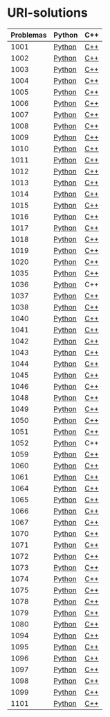 # URI-solutions

| Problemas                           | Python | C++ |
|-------------------------------------|--------|--------|
| 1001 | [Python](./python/1001.py) | [C++](./c++/1001.cpp) |
| 1002 | [Python](./python/1002.py) | [C++](./c++/1002.cpp) |
| 1003 | [Python](./python/1003.py) | [C++](./c++/1003.cpp) |
| 1004 | [Python](./python/1004.py) | [C++](./c++/1004.cpp) |
| 1005 | [Python](./python/1005.py) | [C++](./c++/1005.cpp) |
| 1006 | [Python](./python/1006.py) | [C++](./c++/1006.cpp) |
| 1007 | [Python](./python/1007.py) | [C++](./c++/1007.cpp) |
| 1008 | [Python](./python/1008.py) | [C++](./c++/1008.cpp) |
| 1009 | [Python](./python/1009.py) | [C++](./c++/1009.cpp) |
| 1010 | [Python](./python/1010.py) | [C++](./c++/1010.cpp) |
| 1011 | [Python](./python/1011.py) | [C++](./c++/1011.cpp) |
| 1012 | [Python](./python/1012.py) | [C++](./c++/1012.cpp) |
| 1013 | [Python](./python/1013.py) | [C++](./c++/1013.cpp) |
| 1014 | [Python](./python/1014.py) | [C++](./c++/1014.cpp) |
| 1015 | [Python](./python/1015.py) | [C++](./c++/1015.cpp) |
| 1016 | [Python](./python/1016.py) | [C++](./c++/1016.cpp) |
| 1017 | [Python](./python/1017.py) | [C++](./c++/1017.cpp) |
| 1018 | [Python](./python/1018.py) | [C++](./c++/1018.cpp) |
| 1019 | [Python](./python/1019.py) | [C++](./c++/1019.cpp) |
| 1020 | [Python](./python/1020.py) | [C++](./c++/1020.cpp) |
| 1035 | [Python](./python/1035.py) | [C++](./c++/1035.cpp) |
| 1036 | [Python](./python/1036.py) | C++ |
| 1037 | [Python](./python/1037.py) | [C++](./c++/1037.cpp) |
| 1038 | [Python](./python/1038.py) | [C++](./c++/1038.cpp) |
| 1040 | [Python](./python/1040.py) | [C++](./c++/1040.cpp) |
| 1041 | [Python](./python/1041.py) | [C++](./c++/1041.cpp) |
| 1042 | [Python](./python/1042.py) | [C++](./c++/1042.cpp) |
| 1043 | [Python](./python/1043.py) | [C++](./c++/1043.cpp) |
| 1044 | [Python](./python/1044.py) | [C++](./c++/1044.cpp) |
| 1045 | [Python](./python/1045.py) | [C++](./c++/1045.cpp) |
| 1046 | [Python](./python/1046.py) | [C++](./c++/1046.cpp) |
| 1048 | [Python](./python/1048.py) | [C++](./c++/1048.cpp) |
| 1049 | [Python](./python/1049.py) | [C++](./c++/1049.cpp) |
| 1050 | [Python](./python/1050.py) | [C++](./c++/1050.cpp) |
| 1051 | [Python](./python/1051.py) | [C++](./c++/1051.cpp) |
| 1052 | [Python](./python/1052.py) | C++ |
| 1059 | [Python](./python/1059.py) | [C++](./c++/1059.cpp) |
| 1060 | [Python](./python/1060.py) | [C++](./c++/1060.cpp) |
| 1061 | [Python](./python/1061.py) | [C++](./c++/1061.cpp) |
| 1064 | [Python](./python/1064.py) | [C++](./c++/1064.cpp) |
| 1065 | [Python](./python/1065.py) | [C++](./c++/1065.cpp) |
| 1066 | [Python](./python/1066.py) | [C++](./c++/1066.cpp) |
| 1067 | [Python](./python/1067.py) | [C++](./c++/1067.cpp) |
| 1070 | [Python](./python/1070.py) | [C++](./c++/1070.cpp) |
| 1071 | [Python](./python/1071.py) | [C++](./c++/1071.cpp) |
| 1072 | [Python](./python/1072.py) | [C++](./c++/1072.cpp) |
| 1073 | [Python](./python/1073.py) | [C++](./c++/1073.cpp) |
| 1074 | [Python](./python/1074.py) | [C++](./c++/1074.cpp) |
| 1075 | [Python](./python/1075.py) | [C++](./c++/1075.cpp) |
| 1078 | [Python](./python/1078.py) | [C++](./c++/1078.cpp) |
| 1079 | [Python](./python/1079.py) | [C++](./c++/1079.cpp) |
| 1080 | [Python](./python/1080.py) | [C++](./c++/1080.cpp) |
| 1094 | [Python](./python/1094.py) | [C++](./c++/1094.cpp) |
| 1095 | [Python](./python/1095.py) | [C++](./c++/1095.cpp) |
| 1096 | [Python](./python/1096.py) | [C++](./c++/1096.cpp) |
| 1097 | [Python](./python/1097.py) | [C++](./c++/1097.cpp) |
| 1098 | [Python](./python/1098.py) | [C++](./c++/1098.cpp) |
| 1099 | [Python](./python/1099.py) | [C++](./c++/1099.cpp) |
| 1101 | [Python](./python/1101.py) | [C++](./c++/1101.cpp) |